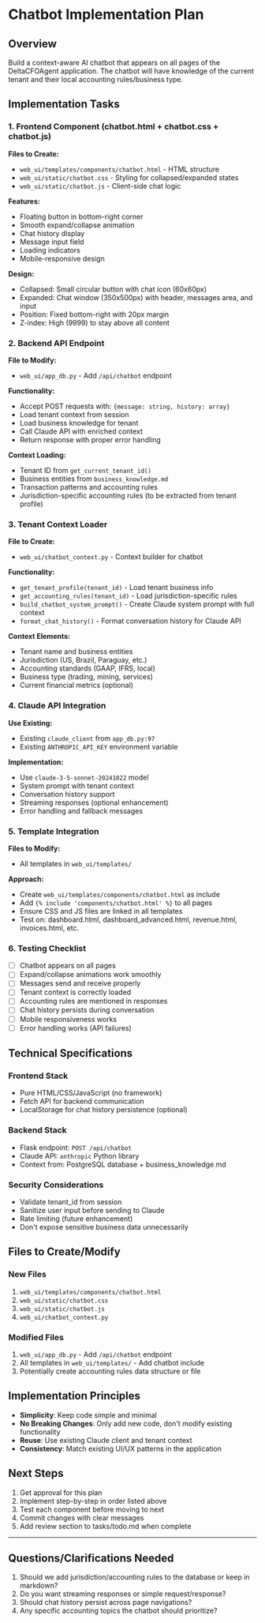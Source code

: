 # Chatbot Implementation Plan

## Overview
Build a context-aware AI chatbot that appears on all pages of the DeltaCFOAgent application. The chatbot will have knowledge of the current tenant and their local accounting rules/business type.

## Implementation Tasks

### 1. Frontend Component (chatbot.html + chatbot.css + chatbot.js)
**Files to Create:**
- `web_ui/templates/components/chatbot.html` - HTML structure
- `web_ui/static/chatbot.css` - Styling for collapsed/expanded states
- `web_ui/static/chatbot.js` - Client-side chat logic

**Features:**
- Floating button in bottom-right corner
- Smooth expand/collapse animation
- Chat history display
- Message input field
- Loading indicators
- Mobile-responsive design

**Design:**
- Collapsed: Small circular button with chat icon (60x60px)
- Expanded: Chat window (350x500px) with header, messages area, and input
- Position: Fixed bottom-right with 20px margin
- Z-index: High (9999) to stay above all content

### 2. Backend API Endpoint
**File to Modify:**
- `web_ui/app_db.py` - Add `/api/chatbot` endpoint

**Functionality:**
- Accept POST requests with: `{message: string, history: array}`
- Load tenant context from session
- Load business knowledge for tenant
- Call Claude API with enriched context
- Return response with proper error handling

**Context Loading:**
- Tenant ID from `get_current_tenant_id()`
- Business entities from `business_knowledge.md`
- Transaction patterns and accounting rules
- Jurisdiction-specific accounting rules (to be extracted from tenant profile)

### 3. Tenant Context Loader
**File to Create:**
- `web_ui/chatbot_context.py` - Context builder for chatbot

**Functionality:**
- `get_tenant_profile(tenant_id)` - Load tenant business info
- `get_accounting_rules(tenant_id)` - Load jurisdiction-specific rules
- `build_chatbot_system_prompt()` - Create Claude system prompt with full context
- `format_chat_history()` - Format conversation history for Claude API

**Context Elements:**
- Tenant name and business entities
- Jurisdiction (US, Brazil, Paraguay, etc.)
- Accounting standards (GAAP, IFRS, local)
- Business type (trading, mining, services)
- Current financial metrics (optional)

### 4. Claude API Integration
**Use Existing:**
- Existing `claude_client` from `app_db.py:97`
- Existing `ANTHROPIC_API_KEY` environment variable

**Implementation:**
- Use `claude-3-5-sonnet-20241022` model
- System prompt with tenant context
- Conversation history support
- Streaming responses (optional enhancement)
- Error handling and fallback messages

### 5. Template Integration
**Files to Modify:**
- All templates in `web_ui/templates/`

**Approach:**
- Create `web_ui/templates/components/chatbot.html` as include
- Add `{% include 'components/chatbot.html' %}` to all pages
- Ensure CSS and JS files are linked in all templates
- Test on: dashboard.html, dashboard_advanced.html, revenue.html, invoices.html, etc.

### 6. Testing Checklist
- [ ] Chatbot appears on all pages
- [ ] Expand/collapse animations work smoothly
- [ ] Messages send and receive properly
- [ ] Tenant context is correctly loaded
- [ ] Accounting rules are mentioned in responses
- [ ] Chat history persists during conversation
- [ ] Mobile responsiveness works
- [ ] Error handling works (API failures)

## Technical Specifications

### Frontend Stack
- Pure HTML/CSS/JavaScript (no framework)
- Fetch API for backend communication
- LocalStorage for chat history persistence (optional)

### Backend Stack
- Flask endpoint: `POST /api/chatbot`
- Claude API: `anthropic` Python library
- Context from: PostgreSQL database + business_knowledge.md

### Security Considerations
- Validate tenant_id from session
- Sanitize user input before sending to Claude
- Rate limiting (future enhancement)
- Don't expose sensitive business data unnecessarily

## Files to Create/Modify

### New Files
1. `web_ui/templates/components/chatbot.html`
2. `web_ui/static/chatbot.css`
3. `web_ui/static/chatbot.js`
4. `web_ui/chatbot_context.py`

### Modified Files
1. `web_ui/app_db.py` - Add `/api/chatbot` endpoint
2. All templates in `web_ui/templates/` - Add chatbot include
3. Potentially create accounting rules data structure or file

## Implementation Principles
- **Simplicity**: Keep code simple and minimal
- **No Breaking Changes**: Only add new code, don't modify existing functionality
- **Reuse**: Use existing Claude client and tenant context
- **Consistency**: Match existing UI/UX patterns in the application

## Next Steps
1. Get approval for this plan
2. Implement step-by-step in order listed above
3. Test each component before moving to next
4. Commit changes with clear messages
5. Add review section to tasks/todo.md when complete

---

## Questions/Clarifications Needed
1. Should we add jurisdiction/accounting rules to the database or keep in markdown?
2. Do you want streaming responses or simple request/response?
3. Should chat history persist across page navigations?
4. Any specific accounting topics the chatbot should prioritize?
